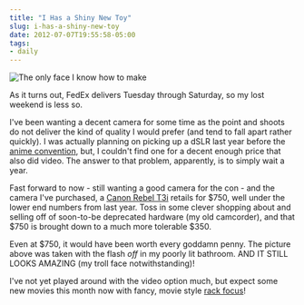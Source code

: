 ```yaml
---
title: "I Has a Shiny New Toy"
slug: i-has-a-shiny-new-toy
date: 2012-07-07T19:55:58-05:00
tags:
- daily
---
```

![](http://images.dxprog.com/blog/me2012.jpg "The only face I know how to make")

As it turns out, FedEx delivers Tuesday through Saturday, so my lost weekend is less so.

I've been wanting a decent camera for some time as the point and shoots do not deliver the kind of quality I would prefer (and tend to fall apart rather quickly). I was actually planning on picking up a dSLR last year before the [anime convention](http://dxprog.com/entry/from-the-con-floor-day-1/), but, I couldn't find one for a decent enough price that also did video. The answer to that problem, apparently, is to simply wait a year.

Fast forward to now - still wanting a good camera for the con - and the camera I've purchased, a [Canon Rebel T3i](http://www.amazon.com/gp/product/B004J3V90Y/ref=s9_simh_gw_p421_d6_g421_i2?pf_rd_m=ATVPDKIKX0DER&pf_rd_s=center-3&pf_rd_r=19H1SBQ8D7AXT6FGWZCS&pf_rd_t=101&pf_rd_p=470938811&pf_rd_i=507846) retails for $750, well under the lower end numbers from last year. Toss in some clever shopping about and selling off of soon-to-be deprecated hardware (my old camcorder), and that $750 is brought down to a much more tolerable $350.

Even at $750, it would have been worth every goddamn penny. The picture above was taken with the flash _off_ in my poorly lit bathroom. AND IT STILL LOOKS AMAZING (my troll face notwithstanding)!

I've not yet played around with the video option much, but expect some new movies this month now with fancy, movie style [rack focus](http://www.youtube.com/watch?v=vzC0Ek6X5FY)!
